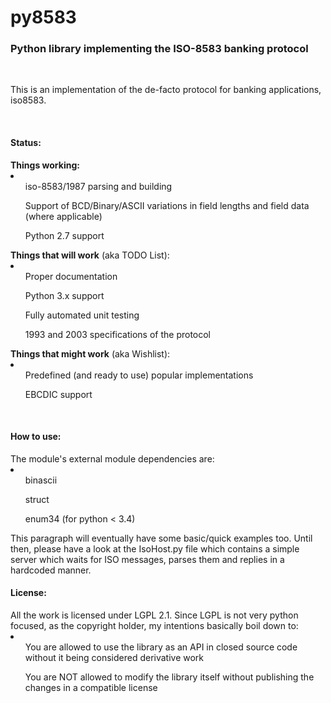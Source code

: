 <h1>py8583</h1>
<h3>Python library implementing the ISO-8583 banking protocol</h3>

<br/>
<p>
This is an implementation of the de-facto protocol for banking applications, iso8583.
</p>
<br/>

<h4>Status:</h4>
<b>Things working:</b><br/>
<li>
    <ul>iso-8583/1987 parsing and building</ul>
    <ul>Support of BCD/Binary/ASCII variations in field lengths and field data (where applicable)</ul>
    <ul>Python 2.7 support</ul>
</li>
<b>Things that will work</b> (aka TODO List):<br/>
<li>
    <ul>Proper documentation</ul>
    <ul>Python 3.x support</ul>
    <ul>Fully automated unit testing</ul>
    <ul>1993 and 2003 specifications of the protocol</ul>
</li>
<b>Things that might work</b> (aka Wishlist):<br/>
<li>
    <ul>Predefined (and ready to use) popular implementations</ul>
    <ul>EBCDIC support</ul>
</li>
<br/>
<h4>How to use:</h4>
The module's external module dependencies are:
<li>
    <ul>binascii</ul>
    <ul>struct</ul>
    <ul>enum34 (for python &lt; 3.4)</ul>
</li>
This paragraph will eventually have some basic/quick examples too. Until then, please have a look at the IsoHost.py file which contains a simple server which waits for ISO messages, parses them and replies in a hardcoded manner.

<br/>
<h4>License:</h4>
All the work is licensed under LGPL 2.1. Since LGPL is not very python focused, as the copyright holder, my intentions 
basically boil down to:<br/>
<li>
    <ul>You are allowed to use the library as an API in closed source code without it being considered derivative work</ul>
    <ul>You are NOT allowed to modify the library itself without publishing the changes in a compatible license</ul>
</li>
